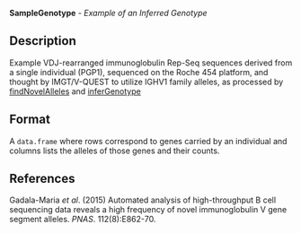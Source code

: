 **SampleGenotype** - *Example of an Inferred Genotype*

Description
--------------------

Example VDJ-rearranged immunoglobulin Rep-Seq sequences derived from a single
individual (PGP1), sequenced on the Roche 454 platform, and thought by
IMGT/V-QUEST to utilize IGHV1 family alleles, as processed by
[findNovelAlleles](findNovelAlleles.md) and [inferGenotype](inferGenotype.md)




Format
-------------------
A `data.frame` where rows correspond to genes carried by an
individual and columns lists the alleles of those genes and their counts.

References
-------------------

Gadala-Maria *et al*. (2015) Automated analysis of
high-throughput B cell sequencing data reveals a high frequency of novel
immunoglobulin V gene segment alleles. *PNAS*. 112(8):E862-70.






